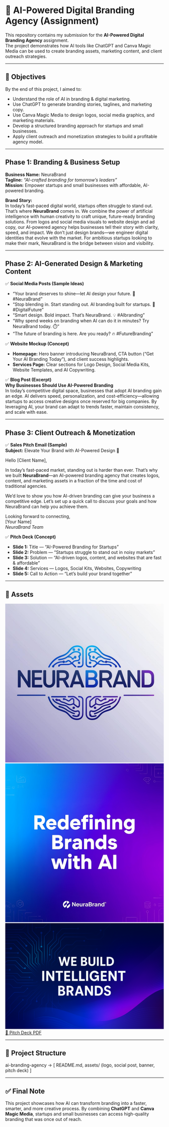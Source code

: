 # 🚀 AI-Powered Digital Branding Agency (Assignment)

This repository contains my submission for the **AI-Powered Digital Branding Agency** assignment.  
The project demonstrates how AI tools like ChatGPT and Canva Magic Media can be used to create branding assets, marketing content, and client outreach strategies.  

---

## 📌 Objectives
By the end of this project, I aimed to:
- Understand the role of AI in branding & digital marketing.  
- Use ChatGPT to generate branding stories, taglines, and marketing copy.  
- Use Canva Magic Media to design logos, social media graphics, and marketing materials.  
- Develop a structured branding approach for startups and small businesses.  
- Apply client outreach and monetization strategies to build a profitable agency model.  

---

## Phase 1: Branding & Business Setup
**Business Name:** NeuraBrand  
**Tagline:** *“AI-crafted branding for tomorrow’s leaders”*  
**Mission:** Empower startups and small businesses with affordable, AI-powered branding.  

**Brand Story:**  
In today’s fast-paced digital world, startups often struggle to stand out. That’s where **NeuraBrand** comes in. We combine the power of artificial intelligence with human creativity to craft unique, future-ready branding solutions. From logos and social media visuals to website design and ad copy, our AI-powered agency helps businesses tell their story with clarity, speed, and impact. We don’t just design brands—we engineer digital identities that evolve with the market. For ambitious startups looking to make their mark, NeuraBrand is the bridge between vision and visibility.  

---

## Phase 2: AI-Generated Design & Marketing Content
✅ **Social Media Posts (Sample Ideas)**  
- “Your brand deserves to shine—let AI design your future. 🚀 #NeuraBrand”  
- “Stop blending in. Start standing out. AI branding built for startups. 🌟 #DigitalFuture”  
- “Smart design. Bold impact. That’s NeuraBrand. 💡 #AIbranding”  
- “Why spend weeks on branding when AI can do it in minutes? Try NeuraBrand today. ⏱️”  
- “The future of branding is here. Are you ready? 🔥 #FutureBranding”  

✅ **Website Mockup (Concept)**  
- **Homepage:** Hero banner introducing NeuraBrand, CTA button (“Get Your AI Branding Today”), and client success highlights.  
- **Services Page:** Clear sections for Logo Design, Social Media Kits, Website Templates, and AI Copywriting.  

✅ **Blog Post (Excerpt)**  
**Why Businesses Should Use AI-Powered Branding**  
In today’s competitive digital space, businesses that adopt AI branding gain an edge. AI delivers speed, personalization, and cost-efficiency—allowing startups to access creative designs once reserved for big companies. By leveraging AI, your brand can adapt to trends faster, maintain consistency, and scale with ease.  

---

## Phase 3: Client Outreach & Monetization
✅ **Sales Pitch Email (Sample)**  
**Subject:** Elevate Your Brand with AI-Powered Design 🚀  

Hello [Client Name],  

In today’s fast-paced market, standing out is harder than ever. That’s why we built **NeuraBrand**—an AI-powered branding agency that creates logos, content, and marketing assets in a fraction of the time and cost of traditional agencies.  

We’d love to show you how AI-driven branding can give your business a competitive edge. Let’s set up a quick call to discuss your goals and how NeuraBrand can help you achieve them.  

Looking forward to connecting,  
[Your Name]  
*NeuraBrand Team*  

✅ **Pitch Deck (Concept)**  
- **Slide 1:** Title — “AI-Powered Branding for Startups”  
- **Slide 2:** Problem — “Startups struggle to stand out in noisy markets”  
- **Slide 3:** Solution — “AI-driven logos, content, and websites that are fast & affordable”  
- **Slide 4:** Services — Logos, Social Kits, Websites, Copywriting  
- **Slide 5:** Call to Action — “Let’s build your brand together”  

---

## 🎨 Assets  
 ![Logo](./assets/logo.png)  
 ![Social Post](./assets/social-post.png)  
 ![Banner](./assets/banner.png)  
 [📑 Pitch Deck PDF](./assets/pitch-deck.pdf)  

---

## 📂 Project Structure  
ai-branding-agency → [ README.md, assets/ (logo, social post, banner, pitch deck) ]  

---

## ✅ Final Note
This project showcases how AI can transform branding into a faster, smarter, and more creative process. By combining **ChatGPT** and **Canva Magic Media**, startups and small businesses can access high-quality branding that was once out of reach.
